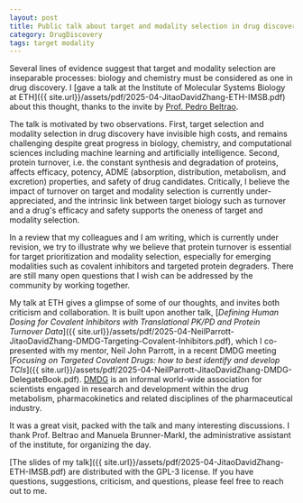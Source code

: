 ```yaml
---
layout: post
title: Public talk about target and modality selection in drug discovery
category: DrugDiscovery
tags: target modality
---
```


Several lines of evidence suggest that target and modality selection are inseparable processes: biology and chemistry must be considered as one in drug discovery. I [gave a talk at the Institute of Molecular Systems Biology at ETH]({{ site.url}}/assets/pdf/2025-04-JitaoDavidZhang-ETH-IMSB.pdf) about this thought, thanks to the invite by [Prof. Pedro Beltrao](https://imsb.ethz.ch/research/beltrao.html).

The talk is motivated by two observations. First, target selection and modality selection in drug discovery have invisible high costs, and remains challenging despite great progress in biology, chemistry, and computational sciences including machine learning and artificially intelligence. Second, protein turnover, i.e. the constant synthesis and degradation of proteins, affects efficacy, potency, ADME (absorption, distribution, metabolism, and excretion) properties, and safety of drug candidates. Critically, I believe the impact of turnover on target and modality selection is currently under-appreciated, and the intrinsic link between target biology such as turnover and a drug's efficacy and safety supports the oneness of target and modality selection.

In a review that my colleagues and I am writing, which is currently under revision, we try to illustrate why we believe that protein turnover is essential for target prioritization and modality selection, especially for emerging modalities such as covalent inhibitors and targeted protein degraders. There are still many open questions that I wish can be addressed by the community by working together.

My talk at ETH gives a glimpse of some of our thoughts, and invites both criticism and collaboration. It is built upon another talk, [*Defining Human Dosing for Covalent Inhibitors with Translational PK/PD and Protein Turnover Data*]({{ site.url}}/assets/pdf/2025-04-NeilParrott-JitaoDavidZhang-DMDG-Targeting-Covalent-Inhibitors.pdf), which I co-presented with my mentor, Neil John Parrott, in a recent DMDG meeting [*Focusing on Targeted Covalent Drugs: how to best identify and develop TCIs*]({{ site.url}}/assets/pdf/2025-04-NeilParrott-JitaoDavidZhang-DMDG-DelegateBook.pdf). [DMDG](https://www.dmdg.org/) is an informal world-wide association for scientists engaged in research and development within the drug metabolism, pharmacokinetics and related disciplines of the pharmaceutical industry.

It was a great visit, packed with the talk and many interesting discussions. I thank Prof. Beltrao and Manuela Brunner-Markl, the administrative assistant of the institute, for organizing the day.

[The slides of my talk]({{ site.url}}/assets/pdf/2025-04-JitaoDavidZhang-ETH-IMSB.pdf) are distributed with the GPL-3 license. If you have questions, suggestions, criticism, and questions, please feel free to reach out to me.
